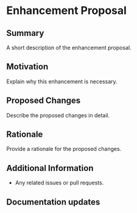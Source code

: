 # Enhancement Proposal

## Summary
A short description of the enhancement proposal.

## Motivation
Explain why this enhancement is necessary.

## Proposed Changes
Describe the proposed changes in detail.

## Rationale
Provide a rationale for the proposed changes.

## Additional Information
- Any related issues or pull requests.

## Documentation updates
